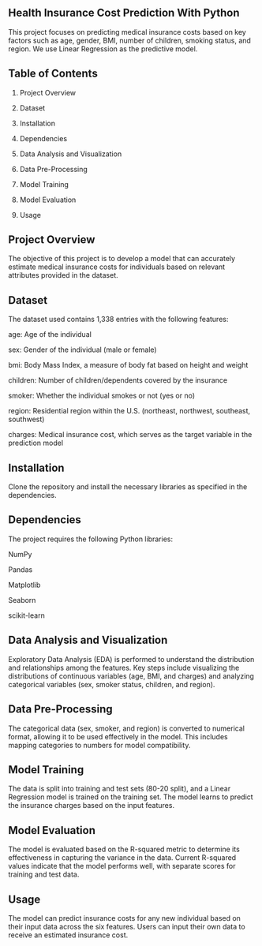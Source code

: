 ## Health Insurance Cost Prediction With Python

This project focuses on predicting medical insurance costs based on key factors such as age, gender, BMI, number of children, smoking status, and region. We use Linear Regression as the predictive model.

## Table of Contents

1. Project Overview


2. Dataset


3. Installation


4. Dependencies


5. Data Analysis and Visualization


6. Data Pre-Processing


7. Model Training


8. Model Evaluation


9. Usage


## Project Overview

The objective of this project is to develop a model that can accurately estimate medical insurance costs for individuals based on relevant attributes provided in the dataset.

## Dataset

The dataset used contains 1,338 entries with the following features:

age: Age of the individual

sex: Gender of the individual (male or female)

bmi: Body Mass Index, a measure of body fat based on height and weight

children: Number of children/dependents covered by the insurance

smoker: Whether the individual smokes or not (yes or no)

region: Residential region within the U.S. (northeast, northwest, southeast, southwest)

charges: Medical insurance cost, which serves as the target variable in the prediction model


## Installation

Clone the repository and install the necessary libraries as specified in the dependencies.

## Dependencies

The project requires the following Python libraries:

NumPy

Pandas

Matplotlib

Seaborn

scikit-learn


## Data Analysis and Visualization

Exploratory Data Analysis (EDA) is performed to understand the distribution and relationships among the features. Key steps include visualizing the distributions of continuous variables (age, BMI, and charges) and analyzing categorical variables (sex, smoker status, children, and region).

## Data Pre-Processing

The categorical data (sex, smoker, and region) is converted to numerical format, allowing it to be used effectively in the model. This includes mapping categories to numbers for model compatibility.

## Model Training

The data is split into training and test sets (80-20 split), and a Linear Regression model is trained on the training set. The model learns to predict the insurance charges based on the input features.

## Model Evaluation

The model is evaluated based on the R-squared metric to determine its effectiveness in capturing the variance in the data. Current R-squared values indicate that the model performs well, with separate scores for training and test data.

## Usage

The model can predict insurance costs for any new individual based on their input data across the six features. Users can input their own data to receive an estimated insurance cost.





